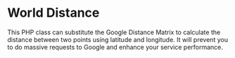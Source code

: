 World Distance
==============

This PHP class can substitute the Google Distance Matrix to calculate the distance between two points using latitude and longitude. It will prevent you to do massive requests to Google and enhance your service performance.
